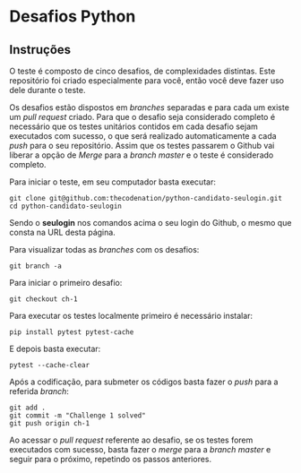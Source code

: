 # Desafios Python

## Instruções

O teste é composto de cinco desafios, de complexidades distintas. Este repositório foi criado especialmente para você, então você deve fazer uso dele durante o teste. 

Os desafios estão dispostos em *branches* separadas e para cada um existe um *pull request* criado. Para que o desafio seja considerado completo é necessário que os testes unitários contidos em cada desafio sejam executados com sucesso, o que será realizado automaticamente a cada *push* para o seu repositório. Assim que os testes passarem o Github vai liberar a opção de *Merge* para a *branch master* e o teste é considerado completo. 

Para iniciar o teste, em seu computador basta executar:

	git clone git@github.com:thecodenation/python-candidato-seulogin.git
	cd python-candidato-seulogin

Sendo o **seulogin** nos comandos acima o seu login do Github, o mesmo que consta na URL desta página.

Para visualizar todas as *branches* com os desafios:

	git branch -a

Para iniciar o primeiro desafio:

	git checkout ch-1

Para executar os testes localmente primeiro é necessário instalar:

	pip install pytest pytest-cache

E depois basta executar:

	pytest --cache-clear

Após a codificação, para submeter os códigos basta fazer o *push* para a referida *branch*:

	git add .
	git commit -m "Challenge 1 solved"
	git push origin ch-1

Ao acessar o *pull request* referente ao desafio, se os testes forem executados com sucesso, basta fazer o *merge* para a *branch master* e seguir para o próximo, repetindo os passos anteriores. 
